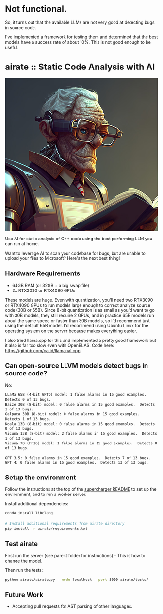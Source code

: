 # Not functional.

So, it turns out that the available LLMs are not very good at detecting bugs in source code.

I've implemented a framework for testing them and determined that the best models have a success rate of about 10%.  This is not good enough to be useful.

# airate :: Static Code Analysis with AI

![airate logo](airate.jpg)

Use AI for static analysis of C++ code using the best performing LLM you can run at home.

Want to leverage AI to scan your codebase for bugs, but are unable to upload your files to Microsoft?  Here's the next best thing!

## Hardware Requirements

* 64GB RAM (or 32GB + a big swap file)
* 2x RTX3090 or RTX4090 GPUs

These models are huge.  Even with quantization, you'll need two RTX3090 or RTX4090 GPUs to run models large enough to correct analyze source code (30B or 65B).  Since 8-bit quantization is as small as you'd want to go with 30B models, they still require 2 GPUs, and in practice 65B models run about the same speed or faster than 30B models, so I'd recommend just using the default 65B model.  I'd recommend using Ubuntu Linux for the operating system on the server because makes everything easier.

I also tried llama.cpp for this and implemented a pretty good framework but it also is far too slow even with OpenBLAS.  Code here: https://github.com/catid/llamanal.cpp

## Can open-source LLVM models detect bugs in source code?

No:

```
LLaMa 65B (4-bit GPTQ) model: 1 false alarms in 15 good examples.  Detects 0 of 13 bugs.
Baize 30B (8-bit) model: 0 false alarms in 15 good examples.  Detects 1 of 13 bugs.
Galpaca 30B (8-bit) model: 0 false alarms in 15 good examples.  Detects 1 of 13 bugs.
Koala 13B (8-bit) model: 0 false alarms in 15 good examples.  Detects 0 of 13 bugs.
Vicuna 13B (8-bit) model: 2 false alarms in 15 good examples.  Detects 1 of 13 bugs.
Vicuna 7B (FP16) model: 1 false alarms in 15 good examples.  Detects 0 of 13 bugs.

GPT 3.5: 0 false alarms in 15 good examples.  Detects 7 of 13 bugs.
GPT 4: 0 false alarms in 15 good examples.  Detects 13 of 13 bugs.
```

## Setup the environment

Follow the instructions at the top of the [supercharger README](https://github.com/catid/supercharger/) to set up the environment, and to run a worker server.

Install additional dependencies:

```bash
conda install libclang

# Install additional requirements from airate directory
pip install -r airate/requirements.txt
```

## Test airate

First run the server (see parent folder for instructions) - This is how to change the model.

Then run the tests:

```bash
python airate/airate.py --node localhost --port 5000 airate/tests/
```

## Future Work

* Accepting pull requests for AST parsing of other languages.

